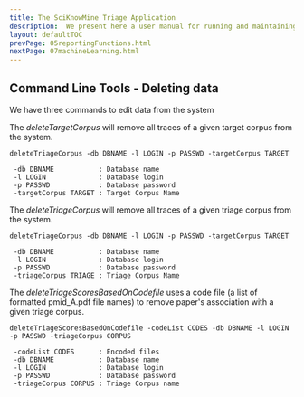 ```yaml
---
title: The SciKnowMine Triage Application
description:  We present here a user manual for running and maintaining a web-based system for peforming document triage given a corpus of PDF files. We will describe processes for installation, execution and maintenance of the system. 
layout: defaultTOC
prevPage: 05reportingFunctions.html
nextPage: 07machineLearning.html
---
```

Command Line Tools - Deleting data 
----------------

We have three commands to edit data from the system

The *deleteTargetCorpus* will remove all traces of a given target corpus from the system. 

```
deleteTriageCorpus -db DBNAME -l LOGIN -p PASSWD -targetCorpus TARGET 

 -db DBNAME           : Database name
 -l LOGIN             : Database login
 -p PASSWD            : Database password
 -targetCorpus TARGET : Target Corpus Name
```

The *deleteTriageCorpus* will remove all traces of a given triage corpus from the system. 
```
deleteTriageCorpus -db DBNAME -l LOGIN -p PASSWD -targetCorpus TARGET

 -db DBNAME           : Database name
 -l LOGIN             : Database login
 -p PASSWD            : Database password
 -triageCorpus TRIAGE : Triage Corpus Name
```

The *deleteTriageScoresBasedOnCodefile* uses a code file (a list of formatted pmid_A.pdf file names) to remove paper's association with a given triage corpus. 
```
deleteTriageScoresBasedOnCodefile -codeList CODES -db DBNAME -l LOGIN -p PASSWD -triageCorpus CORPUS

 -codeList CODES      : Encoded files
 -db DBNAME           : Database name
 -l LOGIN             : Database login
 -p PASSWD            : Database password
 -triageCorpus CORPUS : Triage Corpus name
```
